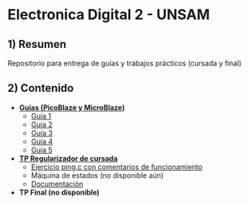 # Electronica Digital 2 - UNSAM

## 1) Resumen

Repositorio para entrega de guías y trabajos prácticos (cursada y final)

## 2) Contenido

-   [**Guías (PicoBlaze y MicroBlaze)**](https://github.com/JaviCeRodriguez/ElectronicaDigital2-UNSAM/tree/main/guias)
    -   [Guía 1](https://github.com/JaviCeRodriguez/ElectronicaDigital2-UNSAM/tree/main/guias/guia_1)
    -   [Guía 2](https://github.com/JaviCeRodriguez/ElectronicaDigital2-UNSAM/tree/main/guias/guia_2)
    -   [Guía 3](https://github.com/JaviCeRodriguez/ElectronicaDigital2-UNSAM/tree/main/guias/guia_3)
    -   [Guía 4](https://github.com/JaviCeRodriguez/ElectronicaDigital2-UNSAM/tree/main/guias/guia_4)
    -   [Guía 5](https://github.com/JaviCeRodriguez/ElectronicaDigital2-UNSAM/tree/main/guias/guia_5)
-   [**TP Regularizador de cursada**](https://github.com/JaviCeRodriguez/ElectronicaDigital2-UNSAM/tree/main/tp-regularizador)
    -   [Ejercicio ping.c con comentarios de funcionamiento](https://github.com/JaviCeRodriguez/ElectronicaDigital2-UNSAM/blob/main/tp-regularizador/ping.c)
    -   Máquina de estados (no disponible aún)
    -   [Documentación](https://github.com/JaviCeRodriguez/ElectronicaDigital2-UNSAM/tree/main/tp-regularizador/documents)
-   **TP Final (no disponible)**
